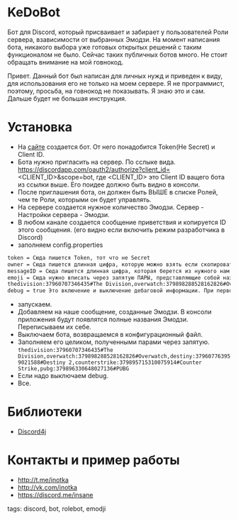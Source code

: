 # KeDoBot
Бот для Discord, который присваивает и забирает у пользователей Роли сервера, взависимости от выбранных Эмодзи. 
На момент написания бота, никакого выбора уже готовых открытых решений с таким функционалом не было. Сейчас таких публичных ботов много. Не стоит обращать внимание на мой говнокод. 

Привет. Данный бот был написан для личных нужд и приведен к виду, для использования его не только на моем сервере. Я не программист, поэтому, просьба, на говнокод не показывать. Я знаю это и сам. Дальше будет не большая инструкция. 

# Установка
[dev]: <https://discordapp.com/developers/applications/me>
- На [сайте][dev] создается бот. От него понадобится Token(Не Secret) и Client ID.
- Бота нужно пригласить на сервер. По сслыке вида.  https://discordapp.com/oauth2/authorize?client_id=<CLIENT_ID>&scope=bot, где <CLIENT_ID> это Client ID ващего бота из ссылки выше. Его поидее должно быть видно в консоли.
- После приглашения бота, он должен быть ВЫШЕ в списке Ролей, чем те Роли, которыми он будет управлять.
- На сервере создается нужное количество Эмодзи. Сервер - Настройки сервера - Эмодзи.
- В любом канале создается сообщение приветствия и копируется ID этого сообщения. (его видно если включить режим разработчика в Discord)
- заполняем config.properties
```sh
token = Сюда пишется Token, тот что не Secret
owner = Сюда пишется длинная цифра, которую можно взять если скопировать ID кликнув в чате на себе.
messageID = Сюда пишется длинная цифра, которая берется из нужного нам сообщения приветствия.
emoji = Сюда нужно вписать через запятую ПАРЫ, представляющие собой название Эмодзи и название Роли. Выглядит вот так. thedivision:37960707346435#The Division. Это одна Пара до знака # идет название Эмодзи, после знака название Роли. Через запятую их может быть несколько. 
thedivision:37960707346435#The Division,overwatch:379898288528162826#Overwatch,destiny:379607763959021588#Destiny 2,counterstrike:379895715310075914#Counter Strike,pubg:379896330648027136#PUBG
debug = true Это включение и выключение дебаговой информации. При первом запуске надо сделать true, после можно сделать false.
```
- запускаем.
- Добавляем на наше сообщение, созданные Эмодзи. В консоли приложения будут появлятся полные названия Эмодзи. Переписываем их себе.
- Выключаем бота, возвращаемся в конфигурационный файл.
- Заполняем его целиком, полученными парами через запятую. 
```thedivision:37960707346435#The Division,overwatch:379898288528162826#Overwatch,destiny:379607763959021588#Destiny 2,counterstrike:379895715310075914#Counter Strike,pubg:379896330648027136#PUBG ```
- Если надо выключаем debug.
- Все. 

# Библиотеки
[d4j]: <https://github.com/austinv11/Discord4J>
- [Discord4j][d4j]

# Контакты и пример работы
- http://t.me/inotka
- http://vk.com/inotka
- https://discord.me/insane


tags: discord, bot, rolebot, emodji


